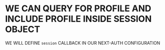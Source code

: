# WE CAN QUERY FOR PROFILE AND INCLUDE PROFILE INSIDE SESSION OBJECT

WE WILL DEFINE `session` CALLBACK IN OUR NEXT-AUTH CONFIGURATION